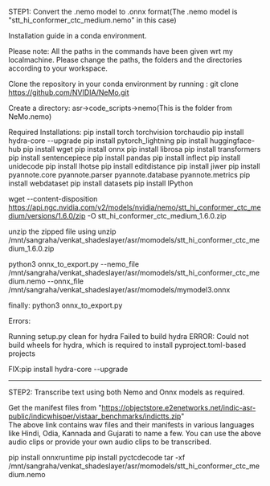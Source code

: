 STEP1: Convert the .nemo model to .onnx format(The .nemo model is "stt_hi_conformer_ctc_medium.nemo" in this case)

Installation guide in a conda environment.

Please note: All the paths in the commands have been given wrt my localmachine. Please change the paths, the folders and the directories according to your workspace.

Clone the repository in your conda environment by running :  git clone https://github.com/NVIDIA/NeMo.git

Create a directory: asr->code_scripts->nemo(This is the folder from NeMo.nemo)

Required Installations:
pip install torch torchvision torchaudio
pip install hydra-core --upgrade
pip install pytorch_lightning
pip install huggingface-hub
pip install wget
pip install onnx
pip install librosa
pip install transformers
pip install sentencepiece
pip install pandas
pip install inflect
pip install unidecode
pip install lhotse
pip install editdistance
pip install jiwer
pip install pyannote.core pyannote.parser pyannote.database pyannote.metrics
pip install webdataset
pip install datasets
pip install IPython

wget --content-disposition https://api.ngc.nvidia.com/v2/models/nvidia/nemo/stt_hi_conformer_ctc_medium/versions/1.6.0/zip -O stt_hi_conformer_ctc_medium_1.6.0.zip

unzip the zipped file using unzip /mnt/sangraha/venkat_shadeslayer/asr/momodels/stt_hi_conformer_ctc_medium_1.6.0.zip

python3 onnx_to_export.py --nemo_file /mnt/sangraha/venkat_shadeslayer/asr/momodels/stt_hi_conformer_ctc_medium.nemo --onnx_file /mnt/sangraha/venkat_shadeslayer/asr/momodels/mymodel3.onnx


finally:
python3 onnx_to_export.py 





Errors:

Running setup.py clean for hydra
Failed to build hydra
ERROR: Could not build wheels for hydra, which is required to install pyproject.toml-based projects

FIX:pip install hydra-core --upgrade

_____________________________________________________________________________________________________________________________________________________________________________________________________________________________________

STEP2: Transcribe text using both Nemo and Onnx models as required.

Get the manifest files from "https://objectstore.e2enetworks.net/indic-asr-public/indicwhisper/vistaar_benchmarks/indictts.zip"  
The above link contains wav files and their manifests in various languages like Hindi, Odia, Kannada and Gujarati to name a few.
You can use the above audio clips or provide your own audio clips to be transcribed.


pip install onnxruntime
pip install pyctcdecode
tar -xf /mnt/sangraha/venkat_shadeslayer/asr/momodels/stt_hi_conformer_ctc_medium.nemo 



